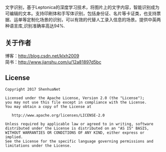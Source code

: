 文字识别，基于Leptonica的深度学习技术，将图片上的文字内容，智能识别成为可编辑的文本。支持印刷体和手写体识别，包括身份证、名片等卡证类，也支持票据、运单等定制化场景的识别，可以有效的代替人工录入信息的场景。提供中英两种语言库,识别准确率高达94%.

## 关于作者
博客：http://blog.csdn.net/klxh2009<br>
简书：http://www.jianshu.com/u/12a81897d5bc

## License

    Copyright 2017 ShenhuaNet

    Licensed under the Apache License, Version 2.0 (the "License");
    you may not use this file except in compliance with the License.
    You may obtain a copy of the License at

       http://www.apache.org/licenses/LICENSE-2.0

    Unless required by applicable law or agreed to in writing, software
    distributed under the License is distributed on an "AS IS" BASIS,
    WITHOUT WARRANTIES OR CONDITIONS OF ANY KIND, either express or implied.
    See the License for the specific language governing permissions and
    limitations under the License.